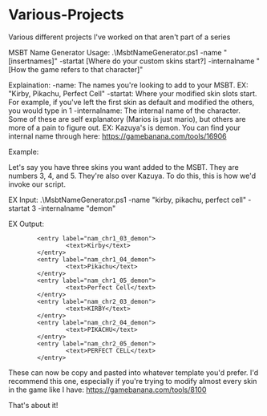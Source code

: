 # Various-Projects
Various different projects I've worked on that aren't part of a series

MSBT Name Generator
Usage:
.\MsbtNameGenerator.ps1 -name "[insertnames]" -startat [Where do your custom skins start?] -internalname "[How the game refers to that character]"

Explaination:
-name: The names you're looking to add to your MSBT. EX: "Kirby, Pikachu, Perfect Cell"
-startat: Where your modified skin slots start. For example, if you've left the first skin as default and modified the others, you would type in 1
-internalname: The internal name of the character. Some of these are self explanatory (Marios is just mario), but others are more of a pain to figure out. EX: Kazuya's is demon. You can find your internal name through here: https://gamebanana.com/tools/16906

Example:

Let's say you have three skins you want added to the MSBT. They are numbers 3, 4, and 5. They're also over Kazuya. To do this, this is how we'd invoke our script.

EX Input:
.\MsbtNameGenerator.ps1 -name "kirby, pikachu, perfect cell" -startat 3 -internalname "demon"

EX Output:
```
        <entry label="nam_chr1_03_demon">
                <text>Kirby</text>
        </entry>
        <entry label="nam_chr1_04_demon">
                <text>Pikachu</text>
        </entry>
        <entry label="nam_chr1_05_demon">
                <text>Perfect Cell</text>
        </entry>
        <entry label="nam_chr2_03_demon">
                <text>KIRBY</text>
        </entry>
        <entry label="nam_chr2_04_demon">
                <text>PIKACHU</text>
        </entry>
        <entry label="nam_chr2_05_demon">
                <text>PERFECT CELL</text>
        </entry>
```
These can now be copy and pasted into whatever template you'd prefer. I'd recommend this one, especially if you're trying to modify almost every skin in the game like I have: https://gamebanana.com/tools/8100

That's about it!
